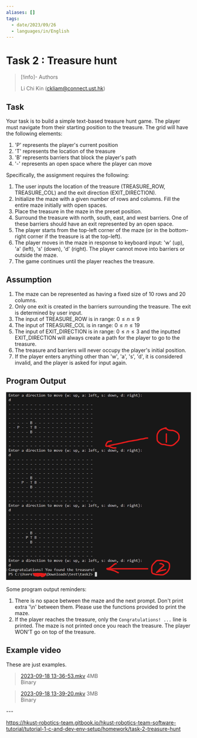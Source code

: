 ```yaml
---
aliases: []
tags:
  - date/2023/09/26
  - languages/in/English
---
```


# Task 2 : Treasure hunt

> [!info]- Authors
>
> Li Chi Kin (<ckliam@connect.ust.hk>)

## Task

Your task is to build a simple text-based treasure hunt game. The player must navigate from their starting position to the treasure. The grid will have the following elements:

1. 'P' represents the player's current position
2. 'T' represents the location of the treasure
3. 'B' represents barriers that block the player's path
4. '-' represents an open space where the player can move

Specifically, the assignment requires the following:

1. The user inputs the location of the treasure (TREASURE_ROW, TREASURE_COL) and the exit direction (EXIT_DIRECTION).
2. Initialize the maze with a given number of rows and columns. Fill the entire maze initially with open spaces.
3. Place the treasure in the maze in the preset position.
4. Surround the treasure with north, south, east, and west barriers. One of these barriers should have an exit represented by an open space.
5. The player starts from the top-left corner of the maze (or in the bottom-right corner if the treasure is at the top-left).
6. The player moves in the maze in response to keyboard input: 'w' (up), 'a' (left), 's' (down), 'd' (right). The player cannot move into barriers or outside the maze.
7. The game continues until the player reaches the treasure.

## Assumption

1. The maze can be represented as having a fixed size of 10 rows and 20 columns.
2. Only one exit is created in the barriers surrounding the treasure. The exit is determined by user input.
3. The input of TREASURE_ROW is in range: $0\leq{}n\leq9$
4. The input of TREASURE_COL is in range: $0\leq{}n\leq19$
5. The input of EXIT_DIRECTION is in range: $0\leq{}n\leq3$ and the inputted EXIT_DIRECTION will always create a path for the player to go to the treasure.
6. The treasure and barriers will never occupy the player's initial position.
7. If the player enters anything other than 'w', 'a', 's', 'd', it is considered invalid, and the player is asked for input again.

## Program Output

![program output](image.png)

Some program output reminders:

1. There is no space between the maze and the next prompt. Don't print extra '\n' between them. Please use the functions provided to print the maze.
2. If the player reaches the treasure, only the `Congratulations! ...` line is printed. The maze is not printed once you reach the treasure. The player WON'T go on top of the treasure.

## Example video

These are just examples.

> [2023-09-18 13-36-53.mkv](2023-09-18%2013-36-53.mkv) 4MB<br/>
> Binary

<!-- markdownlint MD028 -->

> [2023-09-18 13-39-20.mkv](2023-09-18%2013-39-20.mkv) 3MB<br/>
> Binary

​---

<https://hkust-robotics-team.gitbook.io/hkust-robotics-team-software-tutorial/tutorial-1-c-and-dev-env-setup/homework/task-2-treasure-hunt>
